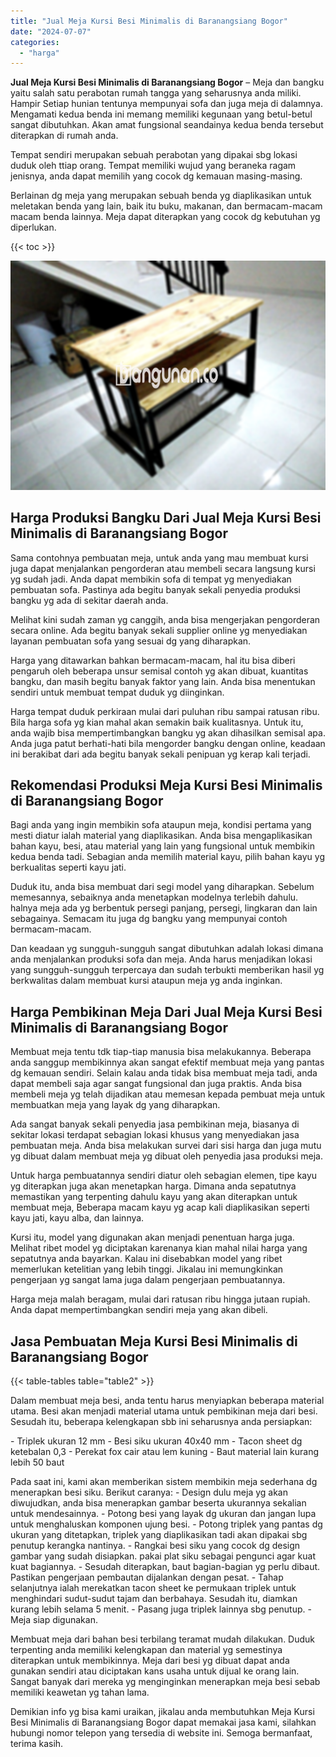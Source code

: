 ```yaml
---
title: "Jual Meja Kursi Besi Minimalis di Baranangsiang Bogor"
date: "2024-07-07"
categories: 
  - "harga"
---
```


**Jual Meja Kursi Besi Minimalis di Baranangsiang Bogor** – Meja dan bangku yaitu salah satu perabotan rumah tangga yang seharusnya anda miliki. Hampir Setiap hunian tentunya mempunyai sofa dan juga meja di dalamnya. Mengamati kedua benda ini memang memiliki kegunaan yang betul-betul sangat dibutuhkan. Akan amat fungsional seandainya kedua benda tersebut diterapkan di rumah anda.

Tempat sendiri merupakan sebuah perabotan yang dipakai sbg lokasi duduk oleh ttiap orang. Tempat memiliki wujud yang beraneka ragam jenisnya, anda dapat memilih yang cocok dg kemauan masing-masing.

Berlainan dg meja yang merupakan sebuah benda yg diaplikasikan untuk meletakan benda yang lain, baik itu buku, makanan, dan bermacam-macam macam benda lainnya. Meja dapat diterapkan yang cocok dg kebutuhan yg diperlukan.

{{< toc >}}

![Jual Meja Kursi Besi Minimalis di Baranangsiang Bogor](/images/jual-meja-besi-murah22.png)

## Harga Produksi Bangku Dari Jual Meja Kursi Besi Minimalis di Baranangsiang Bogor

Sama contohnya pembuatan meja, untuk anda yang mau membuat kursi juga dapat menjalankan pengorderan atau membeli secara langsung kursi yg sudah jadi. Anda dapat membikin sofa di tempat yg menyediakan pembuatan sofa. Pastinya ada begitu banyak sekali penyedia produksi bangku yg ada di sekitar daerah anda.

Melihat kini sudah zaman yg canggih, anda bisa mengerjakan pengorderan secara online. Ada begitu banyak sekali supplier online yg menyediakan layanan pembuatan sofa yang sesuai dg yang diharapkan.

Harga yang ditawarkan bahkan bermacam-macam, hal itu bisa diberi pengaruh oleh beberapa unsur semisal contoh yg akan dibuat, kuantitas bangku, dan masih begitu banyak faktor yang lain. Anda bisa menentukan sendiri untuk membuat tempat duduk yg diinginkan.

Harga tempat duduk perkiraan mulai dari puluhan ribu sampai ratusan ribu. Bila harga sofa yg kian mahal akan semakin baik kualitasnya. Untuk itu, anda wajib bisa mempertimbangkan bangku yg akan dihasilkan semisal apa. Anda juga patut berhati-hati bila mengorder bangku dengan online, keadaan ini berakibat dari ada begitu banyak sekali penipuan yg kerap kali terjadi.

## Rekomendasi Produksi Meja Kursi Besi Minimalis di Baranangsiang Bogor

Bagi anda yang ingin membikin sofa ataupun meja, kondisi pertama yang mesti diatur ialah material yang diaplikasikan. Anda bisa mengaplikasikan bahan kayu, besi, atau material yang lain yang fungsional untuk membikin kedua benda tadi. Sebagian anda memilih material kayu, pilih bahan kayu yg berkualitas seperti kayu jati.

Duduk itu, anda bisa membuat dari segi model yang diharapkan. Sebelum memesannya, sebaiknya anda menetapkan modelnya terlebih dahulu. halnya meja ada yg berbentuk persegi panjang, persegi, lingkaran dan lain sebagainya. Semacam itu juga dg bangku yang mempunyai contoh bermacam-macam.

Dan keadaan yg sungguh-sungguh sangat dibutuhkan adalah lokasi dimana anda menjalankan produksi sofa dan meja. Anda harus menjadikan lokasi yang sungguh-sungguh terpercaya dan sudah terbukti memberikan hasil yg berkwalitas dalam membuat kursi ataupun meja yg anda inginkan.

## Harga Pembikinan Meja Dari Jual Meja Kursi Besi Minimalis di Baranangsiang Bogor

Membuat meja tentu tdk tiap-tiap manusia bisa melakukannya. Beberapa anda sanggup membikinnya akan sangat efektif membuat meja yang pantas dg kemauan sendiri. Selain kalau anda tidak bisa membuat meja tadi, anda dapat membeli saja agar sangat fungsional dan juga praktis. Anda bisa membeli meja yg telah dijadikan atau memesan kepada pembuat meja untuk membuatkan meja yang layak dg yang diharapkan.

Ada sangat banyak sekali penyedia jasa pembikinan meja, biasanya di sekitar lokasi terdapat sebagian lokasi khusus yang menyediakan jasa pembuatan meja. Anda bisa melakukan survei dari sisi harga dan juga mutu yg dibuat dalam membuat meja yg dibuat oleh penyedia jasa produksi meja.

Untuk harga pembuatannya sendiri diatur oleh sebagian elemen, tipe kayu yg diterapkan juga akan menetapkan harga. Dimana anda sepatutnya memastikan yang terpenting dahulu kayu yang akan diterapkan untuk membuat meja, Beberapa macam kayu yg acap kali diaplikasikan seperti kayu jati, kayu alba, dan lainnya.

Kursi itu, model yang digunakan akan menjadi penentuan harga juga. Melihat ribet model yg diciptakan karenanya kian mahal nilai harga yang sepatutnya anda bayarkan. Kalau ini disebabkan model yang ribet memerlukan ketelitian yang lebih tinggi. Jikalau ini memungkinkan pengerjaan yg sangat lama juga dalam pengerjaan pembuatannya.

Harga meja malah beragam, mulai dari ratusan ribu hingga jutaan rupiah. Anda dapat mempertimbangkan sendiri meja yang akan dibeli.

## Jasa Pembuatan Meja Kursi Besi Minimalis di Baranangsiang Bogor

{{< table-tables table="table2" >}}

Dalam membuat meja besi, anda tentu harus menyiapkan beberapa material utama. Besi akan menjadi material utama untuk pembikinan meja dari besi. Sesudah itu, beberapa kelengkapan sbb ini seharusnya anda persiapkan:

\- Triplek ukuran 12 mm - Besi siku ukuran 40x40 mm - Tacon sheet dg ketebalan 0,3 - Perekat fox cair atau lem kuning - Baut material lain kurang lebih 50 baut

Pada saat ini, kami akan memberikan sistem membikin meja sederhana dg menerapkan besi siku. Berikut caranya: - Design dulu meja yg akan diwujudkan, anda bisa menerapkan gambar beserta ukurannya sekalian untuk mendesainnya. - Potong besi yang layak dg ukuran dan jangan lupa untuk menghaluskan komponen ujung besi. - Potong triplek yang pantas dg ukuran yang ditetapkan, triplek yang diaplikasikan tadi akan dipakai sbg penutup kerangka nantinya. - Rangkai besi siku yang cocok dg design gambar yang sudah disiapkan. pakai plat siku sebagai pengunci agar kuat kuat bagiannya. - Sesudah diterapkan, baut bagian-bagian yg perlu dibaut. Pastikan pengerjaan pembautan dijalankan dengan pesat. - Tahap selanjutnya ialah merekatkan tacon sheet ke permukaan triplek untuk menghindari sudut-sudut tajam dan berbahaya. Sesudah itu, diamkan kurang lebih selama 5 menit. - Pasang juga triplek lainnya sbg penutup. - Meja siap digunakan.

Membuat meja dari bahan besi terbilang teramat mudah dilakukan. Duduk terpenting anda memiliki kelengkapan dan material yg semestinya diterapkan untuk membikinnya. Meja dari besi yg dibuat dapat anda gunakan sendiri atau diciptakan kans usaha untuk dijual ke orang lain. Sangat banyak dari mereka yg menginginkan menerapkan meja besi sebab memiliki keawetan yg tahan lama.

Demikian info yg bisa kami uraikan, jikalau anda membutuhkan Meja Kursi Besi Minimalis di Baranangsiang Bogor dapat memakai jasa kami, silahkan hubungi nomor telepon yang tersedia di website ini. Semoga bermanfaat, terima kasih.
